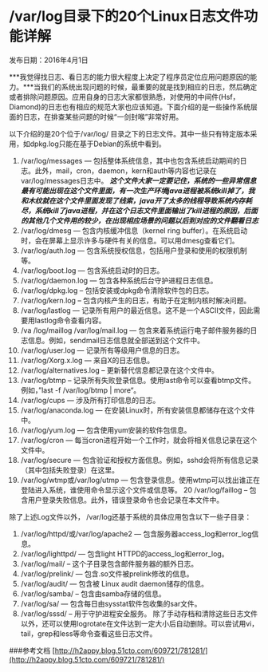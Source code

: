 # /var/log目录下的20个Linux日志文件功能详解


发布日期：2016年4月1日

***我觉得找日志、看日志的能力很大程度上决定了程序员定位应用问题原因的能力。***当我们的系统出现问题的时候，最重要的就是找到相应的日志，然后确定或者排除问题原因。应用自身的日志大家都很熟悉，对使用的中间件(Hsf，Diamond)的日志也有相应的规范大家也应该知道。下面介绍的是一些操作系统层面的日志，在排查某些问题的时候“一剑封喉”非常好用。

以下介绍的是20个位于/var/log/ 目录之下的日志文件。其中一些只有特定版本采用，如dpkg.log只能在基于Debian的系统中看到。

1. /var/log/messages — 包括整体系统信息，其中也包含系统启动期间的日志。此外，mail，cron，daemon，kern和auth等内容也记录在var/log/messages日志中。 ***这个文件大家一定要记住，系统的一些异常信息最有可能出现在这个文件里面，有一次生产环境java进程被系统kill掉了，我和木纹就在这个文件里面发现了线索，java开了太多的线程导致系统内存耗尽，系统kill了java进程，并在这个日志文件里面输出了kill进程的原因，后面的其他几个文件用的较少，在出现相应场景的问题以后到对应的文件翻看日志***
2. /var/log/dmesg — 包含内核缓冲信息（kernel ring buffer）。在系统启动时，会在屏幕上显示许多与硬件有关的信息。可以用dmesg查看它们。
3. /var/log/auth.log — 包含系统授权信息，包括用户登录和使用的权限机制等。
4. /var/log/boot.log — 包含系统启动时的日志。
5. /var/log/daemon.log — 包含各种系统后台守护进程日志信息。
6. /var/log/dpkg.log – 包括安装或dpkg命令清除软件包的日志。
7. /var/log/kern.log – 包含内核产生的日志，有助于在定制内核时解决问题。
8. /var/log/lastlog — 记录所有用户的最近信息。这不是一个ASCII文件，因此需要用lastlog命令查看内容。
9. /va /log/maillog /var/log/mail.log — 包含来着系统运行电子邮件服务器的日志信息。例如，sendmail日志信息就全部送到这个文件中。
10. /var/log/user.log — 记录所有等级用户信息的日志。
11. /var/log/Xorg.x.log — 来自X的日志信息。
12. /var/log/alternatives.log – 更新替代信息都记录在这个文件中。
13. /var/log/btmp – 记录所有失败登录信息。使用last命令可以查看btmp文件。例如，”last -f /var/log/btmp | more“。
14. /var/log/cups — 涉及所有打印信息的日志。
15. /var/log/anaconda.log — 在安装Linux时，所有安装信息都储存在这个文件中。
16. /var/log/yum.log — 包含使用yum安装的软件包信息。
17. /var/log/cron — 每当cron进程开始一个工作时，就会将相关信息记录在这个文件中。
18. /var/log/secure — 包含验证和授权方面信息。例如，sshd会将所有信息记录（其中包括失败登录）在这里。
19. /var/log/wtmp或/var/log/utmp — 包含登录信息。使用wtmp可以找出谁正在登陆进入系统，谁使用命令显示这个文件或信息等。
20 /var/log/faillog – 包含用户登录失败信息。此外，错误登录命令也会记录在本文件中。



除了上述Log文件以外， /var/log还基于系统的具体应用包含以下一些子目录：

1. /var/log/httpd/或/var/log/apache2 — 包含服务器access_log和error_log信息。
2. /var/log/lighttpd/ — 包含light HTTPD的access_log和error_log。
3. /var/log/mail/ – 这个子目录包含邮件服务器的额外日志。
4. /var/log/prelink/ — 包含.so文件被prelink修改的信息。
5. /var/log/audit/ — 包含被 Linux audit daemon储存的信息。
6. /var/log/samba/ – 包含由samba存储的信息。
7. /var/log/sa/ — 包含每日由sysstat软件包收集的sar文件。
8. /var/log/sssd/ – 用于守护进程安全服务。
除了手动存档和清除这些日志文件以外，还可以使用logrotate在文件达到一定大小后自动删除。可以尝试用vi，tail，grep和less等命令查看这些日志文件。

###参考文档
[http://h2appy.blog.51cto.com/609721/781281/](http://h2appy.blog.51cto.com/609721/781281/)